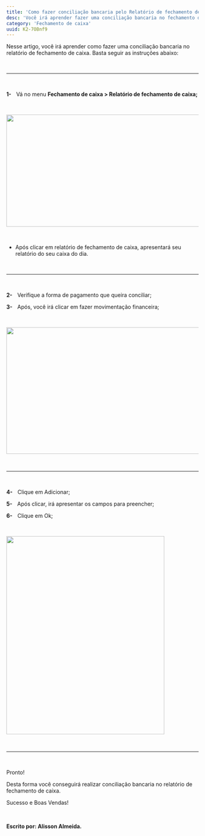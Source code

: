 ```yaml
---
title: 'Como fazer conciliação bancaria pelo Relatório de fechamento de caixa?'
desc: 'Você irá aprender fazer uma conciliação bancaria no fechamento de caixa.'
category: 'Fechamento de caixa'
uuid: K2-7OBnf9
---
```


<p><span style='font-size: 14px;'>Nesse artigo, você irá aprender como fazer uma conciliação bancaria no relatório de fechamento de caixa. Basta seguir as instruções abaixo:</span></p><p><span style='font-size: 14px;'><br></span></p><hr><p><strong><span><br></span></strong></p><p><strong><span>1-<span>&nbsp; &nbsp; </span></span></strong><span style='font-size: 14px;'>Vá no menu <strong>Fechamento de caixa &gt; Relatório de fechamento de caixa;</strong></span></p><p><br></p><div class='se-component se-image-container __se__float-none'><figure style='margin: 0px;'><img data-index='0' style='width: 614px; height: 293px;' data-rotatey='' data-rotatex='' data-rotate='' data-size='614px,293px' data-origin=',' data-file-size='0' data-file-name='concilia%C3%A7%C3%A3o1.png' data-align='none' data-proportion='true' alt='' src='https://vendergas.github.io/vendergas-imagens/concilia%C3%A7%C3%A3o1.png'>                                </figure></div><p><br></p><ul>                                <li><span style='font-size: 14px;'>Após clicar em relatório de fechamento de caixa, apresentará seu relatório do seu caixa do dia.</span></li></ul><p>​</p><hr><p><strong><span><br></span></strong></p><p><strong><span>2-<span>&nbsp;&nbsp;&nbsp; </span></span></strong><span style='font-size: 14px;'>Verifique a forma de pagamento que queira conciliar;</span></p><p><strong><span>3-<span>&nbsp;&nbsp;&nbsp; </span></span></strong><span style='font-size: 14px;'>Após, você irá clicar em fazer movimentação financeira;</span></p><p><br></p><div class='se-component se-image-container __se__float-none'><figure style='margin: 0px;'><img data-index='1' style='width: 645px; height: 331px;' data-rotatey='' data-rotatex='' data-rotate='' data-size='645px,331px' data-origin=',' data-file-size='0' data-file-name='concilia%C3%A7%C3%A3o2.png' data-align='none' data-proportion='true' alt='' src='https://vendergas.github.io/vendergas-imagens/concilia%C3%A7%C3%A3o2.png'>                            </figure></div><p><br></p><hr><p><strong><span><br></span></strong></p><p><strong><span>4-<span>&nbsp;&nbsp;&nbsp; </span></span></strong><span style='font-size: 14px;'>Clique em Adicionar;</span></p><p><strong><span>5-<span>&nbsp;&nbsp;&nbsp; </span></span></strong><span style='font-size: 14px;'>Após clicar, irá apresentar os campos para preencher;</span></p><p><strong><span>6-<span>&nbsp;&nbsp;&nbsp; </span></span></strong><span style='font-size: 14px;'>Clique em Ok;</span></p><p><br></p><div class='se-component se-image-container __se__float-none'><figure style='margin: 0px;'><img data-index='2' style='width: 414px; height: 518px;' data-rotatey='' data-rotatex='' data-rotate='' data-size='414px,518px' data-origin=',' data-file-size='0' data-file-name='concilia%C3%A7%C3%A3o3.png' data-align='none' data-proportion='true' alt='' src='https://vendergas.github.io/vendergas-imagens/concilia%C3%A7%C3%A3o3.png'>                        </figure></div><p><br></p><hr><p><span style='font-size: 14px;'><br></span></p><p><span style='font-size: 14px;'>Pronto!</span></p><p><span style='font-size: 14px;'>Desta forma você conseguirá realizar conciliação bancaria no relatório de fechamento de caixa.</span></p><p><span style='font-size: 14px;'>Sucesso e Boas Vendas!</span></p><p><strong><span><br></span></strong></p><p><strong><span style='font-size: 14px;'>Escrito por: Alisson Almeida.</span></strong></p>
